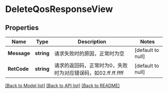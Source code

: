 # DeleteQosResponseView

## Properties
Name | Type | Description | Notes
------------ | ------------- | ------------- | -------------
**Message** | **string** | 请求失败时的原因，正常时为空 | [default to null]
**RetCode** | **string** | 请求的返回码，正常时为0，失败时为对应错误码，如02.ff.ff.ffff | [default to null]

[[Back to Model list]](../README.md#documentation-for-models) [[Back to API list]](../README.md#documentation-for-api-endpoints) [[Back to README]](../README.md)


